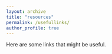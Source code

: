 ```yaml
---
layout: archive
title: "resources"
permalink: /usefullinks/
author_profile: true
---
```


Here are some links that might be useful.
